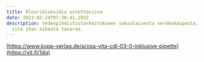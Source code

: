 ```yaml
---
title: Klooridioksidia ostettavissa
date: 2023-02-24T07:30:41.293Z
description: Vedenpihdistustarkoitukseen saksalaisesta verkkokaupasta. Tämä on
  sitä ihan oikeata tavaraa.
---
```

[https://www.kopp-verlag.de/a/osa-vita-cdl-03-0-inklusive-pipette](https://xit.fi/1dq)